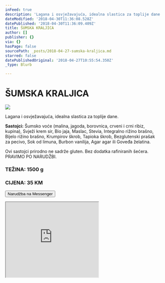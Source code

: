 ```yaml
---
inFeed: true
description: 'Lagana i osvježavajuća, idealna slastica za toplije dane.'
dateModified: '2018-04-30T11:36:08.528Z'
datePublished: '2018-04-30T11:36:09.409Z'
title: ŠUMSKA KRALJICA
author: []
publisher: {}
via: {}
hasPage: false
sourcePath: _posts/2018-04-27-sumska-kraljica.md
starred: false
datePublishedOriginal: '2018-04-27T10:55:54.350Z'
_type: Blurb

---
```

# ŠUMSKA KRALJICA
![](https://the-grid-user-content.s3-us-west-2.amazonaws.com/ea9f964a-2ee7-4fdb-a1ca-94779e326d4b.jpg)

Lagana i osvježavajuća, idealna slastica za toplije dane.

**Sastojci:** Šumsko voće (malina, jagoda, borovnica, crveni i crni ribiz, kupina), Svježi krem sir, Bio jaja, Maslac, Stevia, Integralno rižino brašno, Bijelo rižino brašno, Krumpirov škrob, Tapioka škrob, Bezglutenski prašak za pecivo, Sok od limuna, Burbon vanilija, Agar agar ili Goveđa želatina.

Ovi sastojci prirodno ne sadrže gluten. Bez dodatka rafiniranih šećera.  
PRAVIMO PO NARUDŽBI.

### **TEŽINA: 1500 g**

### **CIJENA: 35 KM**

<button data-role="cta" style="">Narudžba na Messenger</button>

<iframe src="https://the-grid.github.io/ed-userhtml/?g=eJxNUdtq20AQfddXTBSIJLBWVpo6TS0ZapLSS8hD05cSilnvjux1bK3YHYmG0n_vrKOQvO3MOcyeS3WS53BrpYbPUuHa2ke4v_4OjXXwTQ7yXjnTEeT5Iqq0GcDoOm7WubOW4kVV8IoBfyQt0qZvFRnbpnoCfsLcDP5GAIN0sOO52XmoQYsN0s0eD9iSXz79lJs7ecDUZw_T33NmmwbSt5zl01ed8qkMHFLv2sAZDymHknDk8YU5A8Joxox-pgnvFI_JlqjzH4tC2bZFRaIZvYoWqdi61ZcfhdePxZ9mfdgL1XuyB3RqK0ns_OlxW5dnAzrP7urhXJTnZ7Ine2s3n7ruZghW6jIJf7JJ0UnHmzurUZjWo6Mlcp6YjiFk8-hfqq3qg-wJJM_xJfx6kZXvPMtJsmxeFWO4UVSFpn7Z3sGLQAgKQfE_rwWpvfT-2NFbGzErk0TOrPtQUB17zrJbkbX7AHVyg6tQbflhVr4rp-X7i9n0anYZ89Fjx_8BVSCzxw" height="244" style=""></iframe>